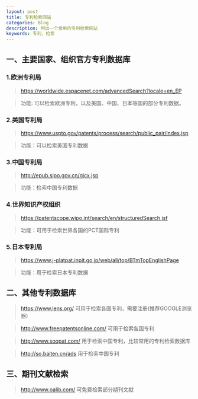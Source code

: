 ```yaml
---
layout: post
title: 专利检索网站
categories: Blog
description: 列出一个常用的专利检索网站
keywords: 专利，检索
---
```


## 一、主要国家、组织官方专利数据库

### 1.欧洲专利局

> https://worldwide.espacenet.com/advancedSearch?locale=en_EP

> 功能: 可以检索欧洲专利，以及美国、中国、日本等国的部分专利数据。

### 2.美国专利局

> https://www.uspto.gov/patents/process/search/public_pair/index.jsp

> 功能：可以检索美国专利数据

### 3.中国专利局

> http://epub.sipo.gov.cn/gjcx.jsp

> 功能：检索中国专利数据

### 4.世界知识产权组织

> https://patentscope.wipo.int/search/en/structuredSearch.jsf

> 功能：可用于检索世界各国的PCT国际专利

### 5.日本专利局

> https://www.j-platpat.inpit.go.jp/web/all/top/BTmTopEnglishPage

> 功能：用于检索日本专利数据


## 二、其他专利数据库

> https://www.lens.org/   可用于检索各国专利，需要注册(推荐GOOGLE浏览器)

> http://www.freepatentsonline.com/   可用于检索各国专利

> http://www.soopat.com/   用于检索中国专利，比较常用的专利检索数据库

> http://so.baiten.cn/ads   用于检索中国专利


## 三、期刊文献检索

> http://www.oalib.com/   可免费检索部分期刊文献

